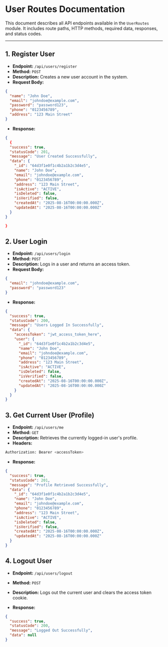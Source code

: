 # User Routes Documentation

This document describes all API endpoints available in the `UserRoutes` module. It includes route paths, HTTP methods, required data, responses, and status codes.

---

## **1. Register User**

- **Endpoint:** `/api/users/register`
- **Method:** `POST`
- **Description:** Creates a new user account in the system.
- **Request Body:**

```json
{
  "name": "John Doe",
  "email": "johndoe@example.com",
  "password": "password123",
  "phone": "0123456789",
  "address": "123 Main Street"
}
```

- **Response:**

```json
{
  {
  "success": true,
  "statusCode": 201,
  "message": "User Created Successfully",
  "data": {
    "_id": "64d3f1e0f1c4b2a1b2c3d4e5",
    "name": "John Doe",
    "email": "johndoe@example.com",
    "phone": "0123456789",
    "address": "123 Main Street",
    "isActive": "ACTIVE",
    "isDeleted": false,
    "isVerified": false,
    "createdAt": "2025-08-16T00:00:00.000Z",
    "updatedAt": "2025-08-16T00:00:00.000Z"
  }
}

}
```

## **2. User Login**

- **Endpoint:** `/api/users/login`
- **Method:** `POST`
- **Description:** Logs in a user and returns an access token.
- **Request Body:**

```json
{
  "email": "johndoe@example.com",
  "password": "password123"
}
```

- **Response:**

```json
{
  "success": true,
  "statusCode": 200,
  "message": "Users Logged In Successfully",
  "data": {
    "accessToken": "jwt_access_token_here",
    "user": {
      "_id": "64d3f1e0f1c4b2a1b2c3d4e5",
      "name": "John Doe",
      "email": "johndoe@example.com",
      "phone": "0123456789",
      "address": "123 Main Street",
      "isActive": "ACTIVE",
      "isDeleted": false,
      "isVerified": false,
      "createdAt": "2025-08-16T00:00:00.000Z",
      "updatedAt": "2025-08-16T00:00:00.000Z"
    }
  }
}
```

## **3. Get Current User (Profile)**

- **Endpoint:** `/api/users/me`
- **Method:** `GET`
- **Description:** Retrieves the currently logged-in user's profile.
- **Headers:**

```python
Authorization: Bearer <accessToken>
```

- **Response:**

```json
{
  "success": true,
  "statusCode": 201,
  "message": "Profile Retrieved Successfully",
  "data": {
    "_id": "64d3f1e0f1c4b2a1b2c3d4e5",
    "name": "John Doe",
    "email": "johndoe@example.com",
    "phone": "0123456789",
    "address": "123 Main Street",
    "isActive": "ACTIVE",
    "isDeleted": false,
    "isVerified": false,
    "createdAt": "2025-08-16T00:00:00.000Z",
    "updatedAt": "2025-08-16T00:00:00.000Z"
  }
}
```

## **4. Logout User**

- **Endpoint:** `/api/users/logout`
- **Method:** `POST`
- **Description:** Logs out the current user and clears the access token cookie.

- **Response:**

```json
{
  "success": true,
  "statusCode": 200,
  "message": "Logged Out Successfully",
  "data": null
}
```
